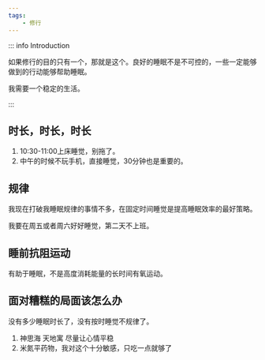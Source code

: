 ```yaml
---
tags:
    - 修行
---
```


::: info Introduction

如果修行的目的只有一个，那就是这个。良好的睡眠不是不可控的，一些一定能够做到的行动能够帮助睡眠。

我需要一个稳定的生活。

:::


## 时长，时长，时长

1. 10:30-11:00上床睡觉，别拖了。
2. 中午的时候不玩手机，直接睡觉，30分钟也是重要的。

## 规律

我现在打破我睡眠规律的事情不多，在固定时间睡觉是提高睡眠效率的最好策略。

我要在周五或者周六好好睡觉，第二天不上班。

## 睡前抗阻运动

有助于睡眠，不是高度消耗能量的长时间有氧运动。


## 面对糟糕的局面该怎么办

没有多少睡眠时长了，没有按时睡觉不规律了。

1. 神思海 天地寓 尽量让心情平稳
2. 米氮平药物，我对这个十分敏感，只吃一点就够了
